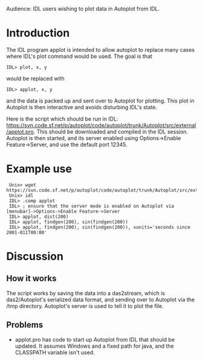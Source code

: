 Audience: IDL users wishing to plot data in Autoplot from IDL.

# Introduction 
The IDL program applot is intended to allow autoplot to replace many cases where IDL's plot command would be used.  The goal is that
~~~~~
IDL> plot, x, y
~~~~~

would be replaced with 
~~~~~
IDL> applot, x, y
~~~~~
and the data is packed up and sent over to Autoplot for plotting.  This plot in Autoplot is then interactive and avoids disturbing IDL's state.

Here is the script which should be run in IDL: https://svn.code.sf.net/p/autoplot/code/autoplot/trunk/Autoplot/src/external/applot.pro. 
This should be downloaded and compiled in the IDL session.  Autoplot is then started, and its server enabled using 
Options&rarr;Enable Feature&rarr;Server, and use the default port 12345.

# Example use
~~~~~
 Unix> wget https://svn.code.sf.net/p/autoplot/code/autoplot/trunk/Autoplot/src/external/applot.pro
 Unix> idl
 IDL> .comp applot
 IDL> ; ensure that the server mode is enabled on Autoplot via [menubar]->Options->Enable Feature->Server
 IDL> applot, dist(200)
 IDL> applot, findgen(200), sin(findgen(200))
 IDL> applot, findgen(200), sin(findgen(200)), xunits='seconds since 2001-011T00:00'
~~~~~

# Discussion 
## How it works 
The script works by saving the data into a das2stream, which is das2/Autoplot's serialized data format, and sending over to 
Autoplot via the /tmp directory.  Autoplot's server is used to tell it to plot the file.

## Problems 
* applot.pro has code to start up Autoplot from IDL that should be updated.  It assumes Windows and 
a fixed path for java, and the CLASSPATH variable isn't used.
